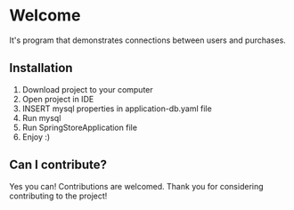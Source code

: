 # Welcome
It's program that demonstrates connections between users and purchases.
## Installation
1. Download project to your computer
2. Open project in IDE
3. INSERT mysql properties in application-db.yaml file
4. Run mysql
5. Run SpringStoreApplication file
6. Enjoy :) 

## Can I contribute?

Yes you can!  Contributions are welcomed. Thank you for considering contributing to the project!
